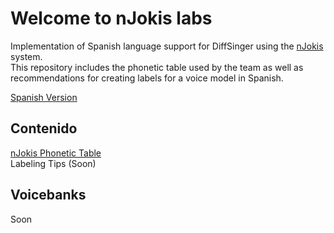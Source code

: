 # Welcome to nJokis labs

Implementation of Spanish language support for DiffSinger using the [nJokis](https://github.com/oneno-ren/fonemas-njokis) system. </br>
This repository includes the phonetic table used by the team as well as recommendations for creating labels for a voice model in Spanish. 

[Spanish Version](README.md)

## Contenido
[nJokis Phonetic Table](nJokis_fonemas.md)</br>
Labeling Tips (Soon)

## Voicebanks
Soon

